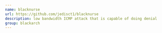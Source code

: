 ```yaml
---
name: blacknurse
url: https://github.com/jedisct1/blacknurse
description: low bandwidth ICMP attack that is capable of doing denial of service to well known firewalls. URL : https://github.com/jedisct1/blacknurse Groups : blackarch blackarch-dos
group: blackarch
---
```

